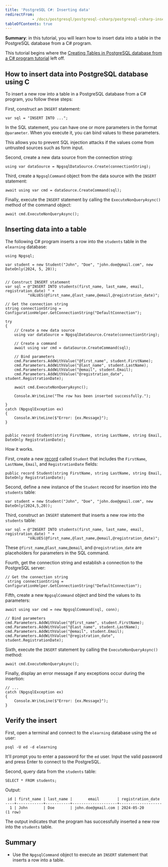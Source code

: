 ```yaml
---
title: 'PostgreSQL C#: Inserting data'
redirectFrom: 
            - /docs/postgresql/postgresql-csharp/postgresql-csharp-insert
tableOfContents: true
---
```



**Summary**: in this tutorial, you will learn how to insert data into a table in the PostgreSQL database from a C# program.

This tutorial begins where the [Creating Tables in PostgreSQL database from a C# program tutorial](/docs/postgresql/postgresql-csharp/postgresql-csharp-create-table) left off.

## How to insert data into PostgreSQL database using C

To insert a new row into a table in a PostgreSQL database from a C# program, you follow these steps:

First, construct an `INSERT` statement:

```
var sql = "INSERT INTO ...";
```

In the SQL statement, you can have one or more parameters in the format `@parameter`. When you execute it, you can bind values to these parameters.

This allows you to prevent SQL injection attacks if the values come from untrusted sources such as form input.

Second, create a new data source from the connection string:

```
using var dataSource = NpgsqlDataSource.Create(connectionString);
```

Third, create a `NpgsqlCommand` object from the data source with the `INSERT` statement:

```
await using var cmd = dataSource.CreateCommand(sql);
```

Finally, execute the `INSERT` statement by calling the `ExecuteNonQueryAsync()` method of the command object:

```
await cmd.ExecuteNonQueryAsync();
```

## Inserting data into a table

The following C# program inserts a row into the `students` table in the `elearning` database:

```
using Npgsql;

var student = new Student("John", "Doe", "john.doe@gmail.com", new DateOnly(2024, 5, 20));


// Construct INSERT statement
var sql = @"INSERT INTO students(first_name, last_name, email, registration_date) " +
          "VALUES(@first_name,@last_name,@email,@registration_date)";

// Get the connection string
string connectionString = ConfigurationHelper.GetConnectionString("DefaultConnection");

try
{
    // Create a new data source
    using var dataSource = NpgsqlDataSource.Create(connectionString);

    // Create a command
    await using var cmd = dataSource.CreateCommand(sql);

    // Bind parameters
    cmd.Parameters.AddWithValue("@first_name", student.FirstName);
    cmd.Parameters.AddWithValue("@last_name", student.LastName);
    cmd.Parameters.AddWithValue("@email", student.Email);
    cmd.Parameters.AddWithValue("@registration_date", student.RegistrationDate);

    await cmd.ExecuteNonQueryAsync();

    Console.WriteLine("The row has been inserted successfully.");

}
catch (NpgsqlException ex)
{
    Console.WriteLine($"Error: {ex.Message}");
}


public record Student(string FirstName, string LastName, string Email, DateOnly RegistrationDate);
```

How it works.

First, create a new [record](https://www.csharptutorial.net/csharp-tutorial/csharp-record/) called `Student` that includes the `FirstName`, `LastName`, `Email`, and `RegistrationDate` fields:

```
public record Student(string FirstName, string LastName, string Email, DateOnly RegistrationDate);
```

Second, define a new instance of the `Student` record for insertion into the `students` table:

```
var student = new Student("John", "Doe", "john.doe@gmail.com", new DateOnly(2024,5,20));
```

Third, construct an `INSERT` statement that inserts a new row into the `students` table:

```
var sql = @"INSERT INTO students(first_name, last_name, email, registration_date) " +
          "VALUES(@first_name,@last_name,@email,@registration_date)";
```

These `@first_name`,`@last_name`,`@email`, and `@registration_date` are placeholders for parameters in the SQL command.

Fourth, get the connection string and establish a connection to the PostgreSQL server:

```
// Get the connection string
 string connectionString = ConfigurationHelper.GetConnectionString("DefaultConnection");
```

Fifth, create a new `NpgsqlCommand` object and bind the values to its parameters:

```
await using var cmd = new NpgsqlCommand(sql, conn);

// Bind parameters
cmd.Parameters.AddWithValue("@first_name", student.FirstName);
cmd.Parameters.AddWithValue("@last_name", student.LastName);
cmd.Parameters.AddWithValue("@email", student.Email);
cmd.Parameters.AddWithValue("@registration_date", student.RegistrationDate);
```

Sixth, execute the `INSERT` statement by calling the `ExecuteNonQueryAsync()` method:

```
await cmd.ExecuteNonQueryAsync();
```

Finally, display an error message if any exceptions occur during the insertion:

```
// ...
catch (NpgsqlException ex)
{
    Console.WriteLine($"Error: {ex.Message}");
}
```

## Verify the insert

First, open a terminal and connect to the `elearning` database using the `ed` user:

```
psql -U ed -d elearning
```

It'll prompt you to enter a password for the `ed` user. Input the valid password and press Enter to connect to the PostgreSQL.

Second, query data from the `students` table:

```
SELECT * FROM students;
```

Output:

```
 id | first_name | last_name |       email        | registration_date
----+------------+-----------+--------------------+-------------------
  1 | John       | Doe       | john.doe@gmail.com | 2024-05-20
(1 row)
```

The output indicates that the program has successfully inserted a new row into the `students` table.

## Summary

- Use the `NpgsqlCommand` object to execute an `INSERT` statement that inserts a row into a table.
